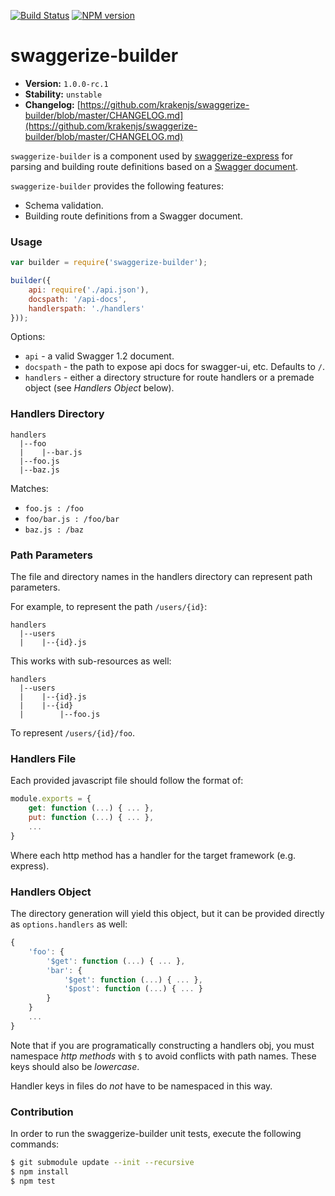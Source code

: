 [![Build Status](https://travis-ci.org/krakenjs/swaggerize-builder.png)](https://travis-ci.org/krakenjs/swaggerize-builder) [![NPM version](https://badge.fury.io/js/swaggerize-builder.png)](http://badge.fury.io/js/swaggerize-builder)

# swaggerize-builder

- **Version:** `1.0.0-rc.1`
- **Stability:** `unstable`
- **Changelog:** [https://github.com/krakenjs/swaggerize-builder/blob/master/CHANGELOG.md](https://github.com/krakenjs/swaggerize-builder/blob/master/CHANGELOG.md)

`swaggerize-builder` is a component used by [swaggerize-express](https://github.com/krakenjs/swaggerize-express) for parsing and building route definitions based on a [Swagger document](https://github.com/wordnik/swagger-spec/blob/master/versions/1.2.md).

`swaggerize-builder` provides the following features:

- Schema validation.
- Building route definitions from a Swagger document.

### Usage

```javascript
var builder = require('swaggerize-builder');

builder({
    api: require('./api.json'),
    docspath: '/api-docs',
    handlerspath: './handlers'
}));
```

Options:

- `api` - a valid Swagger 1.2 document.
- `docspath` - the path to expose api docs for swagger-ui, etc. Defaults to `/`.
- `handlers` - either a directory structure for route handlers or a premade object (see *Handlers Object* below).

### Handlers Directory

```
handlers
  |--foo
  |    |--bar.js
  |--foo.js
  |--baz.js
```

Matches:

- `foo.js : /foo`
- `foo/bar.js : /foo/bar`
- `baz.js : /baz`

### Path Parameters

The file and directory names in the handlers directory can represent path parameters.

For example, to represent the path `/users/{id}`:

```shell
handlers
  |--users
  |    |--{id}.js
```

This works with sub-resources as well:

```shell
handlers
  |--users
  |    |--{id}.js
  |    |--{id}
  |        |--foo.js
```

To represent `/users/{id}/foo`.

### Handlers File

Each provided javascript file should follow the format of:

```javascript
module.exports = {
    get: function (...) { ... },
    put: function (...) { ... },
    ...
}
```

Where each http method has a handler for the target framework (e.g. express).

### Handlers Object

The directory generation will yield this object, but it can be provided directly as `options.handlers` as well:

```javascript
{
    'foo': {
        '$get': function (...) { ... },
        'bar': {
            '$get': function (...) { ... },
            '$post': function (...) { ... }
        }
    }
    ...
}
```

Note that if you are programatically constructing a handlers obj, you must namespace *http methods* with `$` to
avoid conflicts with path names. These keys should also be *lowercase*.

Handler keys in files do *not* have to be namespaced in this way.

### Contribution

In order to run the swaggerize-builder unit tests, execute the following commands:

```bash
$ git submodule update --init --recursive
$ npm install
$ npm test
```
